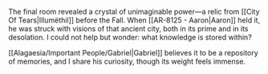 The final room revealed a crystal of unimaginable power—a relic from [[City Of Tears|Illumëthil]] before the Fall. When [[AR-8125   -   Aaron|Aaron]] held it, he was struck with visions of that ancient city, both in its prime and in its desolation. I could not help but wonder: what knowledge is stored within?

[[Alagaesia/Important People/Gabriel|Gabriel]] believes it to be a repository of memories, and I share his curiosity, though its weight feels immense.